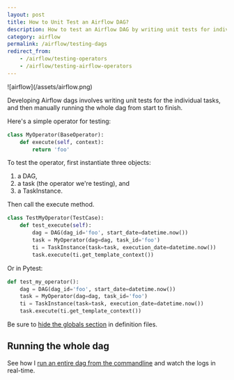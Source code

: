 ```yaml
---
layout: post
title: How to Unit Test an Airflow DAG?
description: How to test an Airflow DAG by writing unit tests for individual operators.
category: airflow
permalink: /airflow/testing-dags
redirect_from:
    - /airflow/testing-operators
    - /airflow/testing-airflow-operators
---
```

<div class="wide-logos" markdown="1">
![airflow](/assets/airflow.png)
</div>

Developing Airflow dags involves writing unit tests for the individual tasks,
and then manually running the whole dag from start to finish.

Here's a simple operator for testing:

```python
class MyOperator(BaseOperator):
    def execute(self, context):
        return 'foo'
```

To test the operator, first instantiate three objects:

1. a DAG,
2. a task (the operator we're testing), and
3. a TaskInstance.

Then call the execute method.

```python
class TestMyOperator(TestCase):
    def test_execute(self):
        dag = DAG(dag_id='foo', start_date=datetime.now())
        task = MyOperator(dag=dag, task_id='foo')
        ti = TaskInstance(task=task, execution_date=datetime.now())
        task.execute(ti.get_template_context())
```

Or in Pytest:

```python
def test_my_operator():
    dag = DAG(dag_id='foo', start_date=datetime.now())
    task = MyOperator(dag=dag, task_id='foo')
    ti = TaskInstance(task=task, execution_date=datetime.now())
    task.execute(ti.get_template_context())
```

Be sure to [hide the globals
section](/airflow/hide-globals-in-dag-definition-file) in definition files.

## Running the whole dag

See how I [run an entire dag from the
commandline](/airflow/run-dag-and-watch-logs) and watch the logs in real-time.
